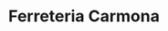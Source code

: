 ---
title: "Ferreteria Carmona"
url: /sant-andreu-de-la-barca/ferreteria-carmona/
shop: hardware
---